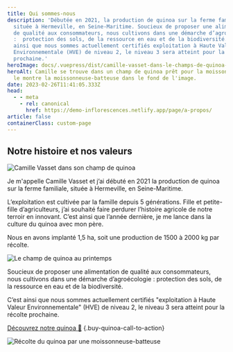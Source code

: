 ```yaml
---
title: Qui sommes-nous
description: 'Débutée en 2021, la production de quinoa sur la ferme familiale,
  située à Hermeville, en Seine-Maritime. Soucieux de proposer une alimentation
  de qualité aux consommateurs, nous cultivons dans une démarche d’agroécologie
  :  protection des sols, de la ressource en eau et de la biodiversité. C’est
  ainsi que nous sommes actuellement certifiés exploitation à Haute Valeur
  Environnementale (HVE) de niveau 2, le niveau 3 sera atteint pour la récolte
  prochaine.'
heroImage: docs/.vuepress/dist/camille-vasset-dans-le-champs-de-quinoa-mature-2.JPG
heroAlt: Camille se trouve dans un champ de quinoa prêt pour la moisson, comme
  le montre la moissonneuse-batteuse dans le fond de l'image.
date: 2023-02-26T11:41:05.333Z
head:
  - - meta
    - rel: canonical
      href: https://demo-inflorescences.netlify.app/page/a-propos/
article: false
containerClass: custom-page
---
```


## Notre histoire et nos valeurs

![Camille Vasset dans son champ de quinoa](/images/camille-vasset-dans-le-champs-de-quinoa-mature-2.JPG)

Je m'appelle Camille Vasset et j’ai débuté en 2021 la production de quinoa sur la ferme familiale, située à Hermeville, en Seine-Maritime.

L’exploitation est cultivée par la famille depuis 5 générations. Fille et petite-fille d’agriculteurs, j’ai souhaité faire perdurer l’histoire agricole de notre terroir en innovant. C’est ainsi que l’année dernière, je me
lance dans la culture du quinoa avec mon père.

Nous en avons implanté 1,5 ha, soit une production de 1500 à 2000 kg par récolte.

![Le champ de quinoa au printemps](/images/champs-de-quinoa.jpg)

Soucieux de proposer une alimentation de qualité aux consommateurs, nous cultivons dans une démarche d’agroécologie :
protection des sols, de la ressource en eau et de la biodiversité.

C’est ainsi que nous sommes actuellement certifiés "exploitation à Haute Valeur Environnementale" (HVE) de niveau 2, le niveau 3 sera atteint pour la récolte prochaine.

[Découvrez notre quinoa 🍚](../le-quinoa//README.md) {.buy-quinoa-call-to-action}

![Récolte du quinoa par une moissonneuse-batteuse](/images/recolte-du-quinoa-par-une-moissoneuse-batteuse.JPG)
